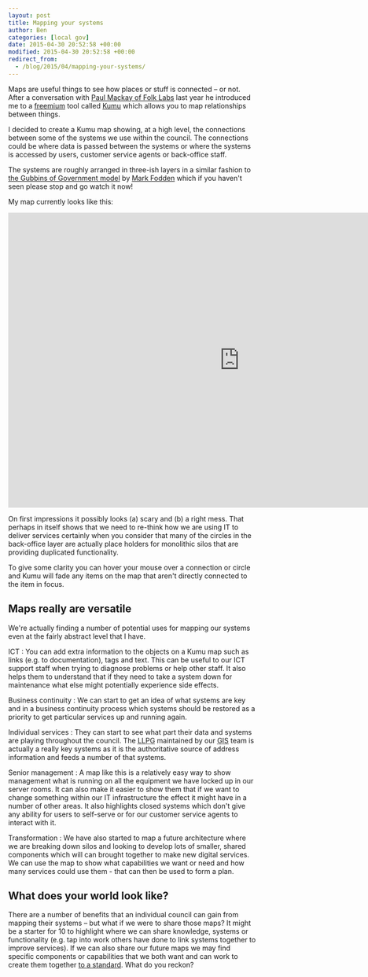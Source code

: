 ```yaml
---
layout: post
title: Mapping your systems
author: Ben
categories: [local gov]
date: 2015-04-30 20:52:58 +00:00
modified: 2015-04-30 20:52:58 +00:00
redirect_from:
  - /blog/2015/04/mapping-your-systems/
---
```

Maps are useful things to see how places or stuff is connected &#8211; or not. After a conversation with <a href="http://www.folklabs.com/about-us/paul-mackay/" rel="external">Paul Mackay of Folk Labs</a> last year he introduced me to a <a href="http://www.freemium.org/" rel="nofollow">freemium</a> tool called <a href="https://kumu.io" rel="external">Kumu</a> which allows you to map relationships between things.

I decided to create a Kumu map showing, at a high level, the connections between some of the systems we use within the council. The connections could be where data is passed between the systems or where the systems is accessed by users, customer service agents or back-office staff.

The systems are roughly arranged in three-ish layers in a similar fashion to <a href="https://www.youtube.com/watch?v=BbbdHJS2t8I">the Gubbins of Government model</a> by <a href="https://twitter.com/markwfoden">Mark Fodden</a> which if you haven't seen please stop and go watch it now!

My map currently looks like this:

<p><iframe src="https://kumu.io/embed/93c5bd953577a105cf97698cb009efc7" width="940" height="600" frameborder="0"></iframe></p>

On first impressions it possibly looks (a) scary and (b) a right mess. That perhaps in itself shows that we need to re-think how we are using IT to deliver services certainly when you consider that many of the circles in the back-office layer are actually place holders for monolithic silos that are providing duplicated functionality.

To give some clarity you can hover your mouse over a connection or circle and Kumu will fade any items on the map that aren't directly connected to the item in focus.

## Maps really are versatile

We're actually finding a number of potential uses for mapping our systems even at the fairly abstract level that I have.

ICT
: You can add extra information to the objects on a Kumu map such as links (e.g. to documentation), tags and text. This can be useful to our ICT support staff when trying to diagnose problems or help other staff. It also helps them to understand that if they need to take a system down for maintenance what else might potentially experience side effects.

Business continuity
: We can start to get an idea of what systems are key and in a business continuity process which systems should be restored as a priority to get particular services up and running again.

Individual services
: They can start to see what part their data and systems are playing throughout the council. The <abbr title="Local Land and Property Gazetteer">LLPG</abbr> maintained by our <abbr title="Geographic Information System">GIS</abbr> team is actually a really key systems as it is the authoritative source of address information and feeds a number of that systems.

Senior management
: A map like this is a relatively easy way to show management what is running on all the equipment we have locked up in our server rooms. It can also make it easier to show them that if we want to change something within our IT infrastructure the effect it might have in a number of other areas. It also highlights closed systems which don't give any ability for users to self-serve or for our customer service agents to interact with it.

Transformation
: We have also started to map a future architecture where we are breaking down silos and looking to develop lots of smaller, shared components which will can brought together to make new digital services. We can use the map to show what capabilities we want or need and how many services could use them - that can then be used to form a plan.

## What does your world look like?

There are a number of benefits that an individual council can gain from mapping their systems &#8211; but what if we were to share those maps? It might be a starter for 10 to highlight where we can share knowledge, systems or functionality (e.g. tap into work others have done to link systems together to improve services). If we can also share our future maps we may find specific components or capabilities that we both want and can work to create them together <a href="http://localgovdigital.github.io/localo/">to a standard</a>. What do you reckon?

